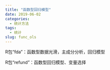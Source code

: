 ```yaml
---
title: "函数型回归模型"
date: 2019-06-02
categories:
  - 统计方法
tags:
  - 统计
slug: func_ols
---
```


R包“fda”：函数型数据光滑，主成分分析，回归模型

R包“refund”：函数型回归模型、变量选择


